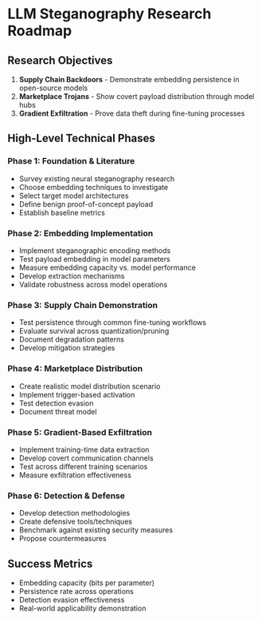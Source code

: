 # LLM Steganography Research Roadmap

## Research Objectives
1. **Supply Chain Backdoors** - Demonstrate embedding persistence in open-source models
2. **Marketplace Trojans** - Show covert payload distribution through model hubs  
3. **Gradient Exfiltration** - Prove data theft during fine-tuning processes

## High-Level Technical Phases

### Phase 1: Foundation & Literature
- Survey existing neural steganography research
- Choose embedding techniques to investigate
- Select target model architectures
- Define benign proof-of-concept payload
- Establish baseline metrics

### Phase 2: Embedding Implementation  
- Implement steganographic encoding methods
- Test payload embedding in model parameters
- Measure embedding capacity vs. model performance
- Develop extraction mechanisms
- Validate robustness across model operations

### Phase 3: Supply Chain Demonstration
- Test persistence through common fine-tuning workflows
- Evaluate survival across quantization/pruning
- Document degradation patterns
- Develop mitigation strategies

### Phase 4: Marketplace Distribution
- Create realistic model distribution scenario
- Implement trigger-based activation
- Test detection evasion
- Document threat model

### Phase 5: Gradient-Based Exfiltration
- Implement training-time data extraction
- Develop covert communication channels
- Test across different training scenarios
- Measure exfiltration effectiveness

### Phase 6: Detection & Defense
- Develop detection methodologies
- Create defensive tools/techniques
- Benchmark against existing security measures
- Propose countermeasures

## Success Metrics
- Embedding capacity (bits per parameter)
- Persistence rate across operations
- Detection evasion effectiveness
- Real-world applicability demonstration